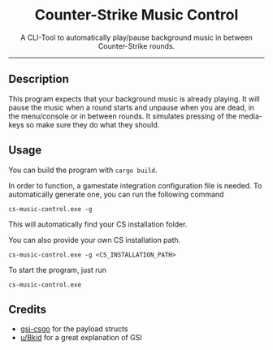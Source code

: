 <div align="center">
  <h1>
    Counter-Strike Music Control
  </h1>
  <p>A CLI-Tool to automatically play/pause background music in between Counter-Strike rounds.</p>
</div>

---

## Description

This program expects that your background music is already playing. It will pause the music when a round starts and unpause when you are dead, in the menu/console or in between rounds. It simulates pressing of the media-keys so make sure they do what they should.

## Usage

You can build the program with `cargo build`.

In order to function, a gamestate integration configuration file is needed. To automatically generate one, you can run the following command

```text
cs-music-control.exe -g
```

This will automatically find your CS installation folder.

You can also provide your own CS installation path.

```text
cs-music-control.exe -g <CS_INSTALLATION_PATH>
```

To start the program, just run

```text
cs-music-control.exe
```

## Credits

- [gsi-csgo](https://github.com/sam-ai56/gsi-csgo) for the payload structs
- [u/Bkid](https://www.reddit.com/r/GlobalOffensive/comments/cjhcpy/game_state_integration_a_very_large_and_indepth/) for a great explanation of GSI

